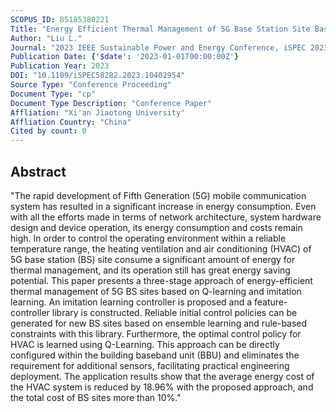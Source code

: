 ```yaml
---
SCOPUS_ID: 85185380221
Title: "Energy Efficient Thermal Management of 5G Base Station Site Based on Reinforcement Learning"
Author: "Liu L."
Journal: "2023 IEEE Sustainable Power and Energy Conference, iSPEC 2023"
Publication Date: {'$date': '2023-01-01T00:00:00Z'}
Publication Year: 2023
DOI: "10.1109/iSPEC58282.2023.10402954"
Source Type: "Conference Proceeding"
Document Type: "cp"
Document Type Description: "Conference Paper"
Affliation: "Xi'an Jiaotong University"
Affliation Country: "China"
Cited by count: 0
---
```


## Abstract
"The rapid development of Fifth Generation (5G) mobile communication system has resulted in a significant increase in energy consumption. Even with all the efforts made in terms of network architecture, system hardware design and device operation, its energy consumption and costs remain high. In order to control the operating environment within a reliable temperature range, the heating ventilation and air conditioning (HVAC) of 5G base station (BS) site consume a significant amount of energy for thermal management, and its operation still has great energy saving potential. This paper presents a three-stage approach of energy-efficient thermal management of 5G BS sites based on Q-learning and imitation learning. An imitation learning controller is proposed and a feature-controller library is constructed. Reliable initial control policies can be generated for new BS sites based on ensemble learning and rule-based constraints with this library. Furthermore, the optimal control policy for HVAC is learned using Q-Learning. This approach can be directly configured within the building baseband unit (BBU) and eliminates the requirement for additional sensors, facilitating practical engineering deployment. The application results show that the average energy cost of the HVAC system is reduced by 18.96% with the proposed approach, and the total cost of BS sites more than 10%."
